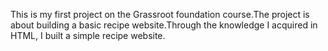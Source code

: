 This is my first project on the Grassroot foundation course.The project is about building a basic recipe website.Through the knowledge I acquired in HTML, I built a simple recipe website.
